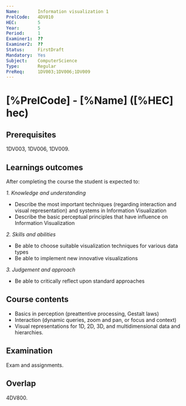 ```yaml
---
Name:       Information visualization 1
PrelCode:   4DV010
HEC:        5
Year:       5
Period:     1
Examiner1:  ??    
Examiner2:  ??
Status:     FirstDraft
Mandatory:  Yes
Subject:    ComputerScience
Type:       Regular
PreReq:     1DV003;1DV006;1DV009  
---
```


# [%PrelCode] - [%Name] ([%HEC] hec)

## Prerequisites

1DV003, 1DV006, 1DV009.

## Learnings outcomes

After completing the course the student is expected to:

*1. Knowledge and understanding*

- Describe the most important techniques (regarding interaction and visual representation) and systems in Information Visualization
- Describe the basic perceptual principles that have influence on Information Visualization

*2.	Skills and abilities*

- Be able to choose suitable visualization techniques for various data types
- Be able to implement new innovative visualizations

*3.	Judgement and approach*

- Be able to critically reflect upon standard approaches

## Course contents

- Basics in perception (preattentive processing, Gestalt laws)
- Interaction (dynamic queries, zoom and pan, or focus and context)
- Visual representations for 1D, 2D, 3D, and multidimensional data and hierarchies.

## Examination

Exam and assignments.

## Overlap

4DV800.







